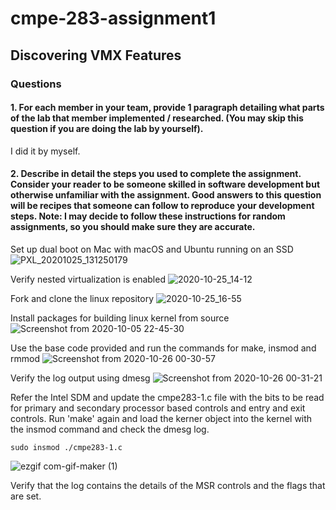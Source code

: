 # cmpe-283-assignment1
## Discovering VMX Features
### Questions

#### 1. For each member in your team, provide 1 paragraph detailing what parts of the lab that member implemented / researched. (You may skip this question if you are doing the lab by yourself).
I did it by myself.

#### 2. Describe in detail the steps you used to complete the assignment. Consider your reader to be someone skilled in software development but otherwise unfamiliar with the assignment. Good answers to this question will be recipes that someone can follow to reproduce your development steps. Note: I may decide to follow these instructions for random assignments, so you should make sure they are accurate.

Set up dual boot on Mac with macOS and Ubuntu running on an SSD
![PXL_20201025_131250179](https://user-images.githubusercontent.com/6368257/97114351-0d9c5280-1716-11eb-9c57-138bd2d59fd1.jpg)

Verify nested virtualization is enabled
![2020-10-25_14-12](https://user-images.githubusercontent.com/6368257/97114528-075aa600-1717-11eb-9784-302d323d00a5.png)

Fork and clone the linux repository
![2020-10-25_16-55](https://user-images.githubusercontent.com/6368257/97115636-b8fcd580-171d-11eb-8e67-68bffeabbb9c.png)

Install packages for building linux kernel from source
![Screenshot from 2020-10-05 22-45-30](https://user-images.githubusercontent.com/6368257/97115707-214bb700-171e-11eb-82f5-0373851db41f.png)

Use the base code provided and run the commands for make, insmod and rmmod
![Screenshot from 2020-10-26 00-30-57](https://user-images.githubusercontent.com/6368257/97116388-bfda1700-1722-11eb-926f-b023cb007b76.png)

Verify the log output using dmesg
![Screenshot from 2020-10-26 00-31-21](https://user-images.githubusercontent.com/6368257/97116427-06c80c80-1723-11eb-9b48-cabc62badd3d.png)

Refer the Intel SDM and update the cmpe283-1.c file with the bits to be read for primary and secondary processor based controls and entry and exit controls.
Run 'make' again and load the kerner object into the kernel with the insmod command and check the dmesg log.

    sudo insmod ./cmpe283-1.c
![ezgif com-gif-maker (1)](https://user-images.githubusercontent.com/6368257/97118185-a343dc00-172e-11eb-8385-b75c6cb47518.gif)

Verify that the log contains the details of the MSR controls and the flags that are set.
